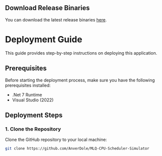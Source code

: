 ## Download Release Binaries

You can download the latest release binaries [here](https://github.com/AnverDole/MLQ-CPU-Scheduler-Simulator/files/13697367/MLQ.-.CPU.Scheduler.Simulator.zip).


# Deployment Guide

This guide provides step-by-step instructions on deploying this application.

## Prerequisites

Before starting the deployment process, make sure you have the following prerequisites installed:

- .Net 7 Runtime
- Visual Studio (2022)

## Deployment Steps

### 1. Clone the Repository

Clone the GitHub repository to your local machine:

```bash
git clone https://github.com/AnverDole/MLQ-CPU-Scheduler-Simulator
